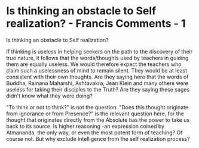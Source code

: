 # Is thinking an obstacle to Self realization? - Francis Comments - 1

Is thinking an obstacle to Self realization?

If thinking is useless in helping seekers on the path to the discovery of their true nature, it follows that the words/thoughts used by teachers in guiding them are equally useless. We would therefore expect the teachers who claim such a uselessness of mind to remain silent. They would be at least consistent with their own thoughts.   Are they saying here that the words of Buddha, Ramana Maharshi, Ashtavakra, Jean Klein and many others were useless for taking their disciples to the Truth? Are they saying these sages didn't know what they were doing? 

 &quot;To think or not to think?&quot;  is not the question. &quot;Does this thought originate from ignorance or from Presence?&quot;  is the relevant question here, for the thought that originates directly from the Absolute has the power to take us back to its source.  Is higher reasoning -an expression coined by Atmananda, the only way, or even the most potent form of teaching?  Of course not. But why exclude intelligence from the self realization process? 

  

